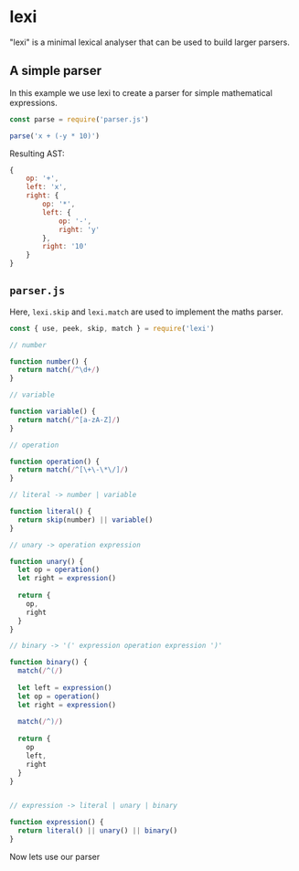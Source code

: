 # lexi

"lexi" is a minimal lexical analyser that can be used to build larger parsers.


## A simple parser

In this example we use lexi to create a parser for simple mathematical expressions.

```js
const parse = require('parser.js')

parse('x + (-y * 10)')
```

Resulting AST:

```js
{
    op: '+',
    left: 'x',
    right: {
        op: '*',
        left: {
            op: '-',
            right: 'y'
        },
        right: '10'
    }
}
```


## `parser.js`

Here, `lexi.skip` and `lexi.match` are used to implement the maths parser. 

```js
const { use, peek, skip, match } = require('lexi')

// number

function number() {
  return match(/^\d+/)
}

// variable

function variable() {
  return match(/^[a-zA-Z]/)
}

// operation

function operation() {
  return match(/^[\+\-\*\/]/)
}

// literal -> number | variable

function literal() {
  return skip(number) || variable()
}

// unary -> operation expression

function unary() {
  let op = operation()
  let right = expression()
  
  return {
    op,
    right
  }
}

// binary -> '(' expression operation expression ')'

function binary() {
  match(/^(/)
  
  let left = expression()
  let op = operation()
  let right = expression()
  
  match(/^)/)
  
  return {
    op
    left,
    right
  }
}


// expression -> literal | unary | binary

function expression() {
  return literal() || unary() || binary()
}
```

Now lets use our parser


